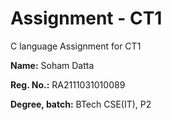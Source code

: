 # Assignment - CT1 
C language Assignment for CT1 

**Name:** Soham Datta

**Reg. No.:** RA2111031010089

**Degree, batch:** BTech CSE(IT), P2